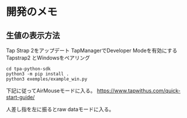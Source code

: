 # 開発のメモ

## 生値の表示方法
Tap Strap 2をアップデート
TapManagerでDeveloper Modeを有効にする
Tapstrap2 とWindowsをペアリング
```
cd tpa-python-sdk
python3 -m pip install .
python3 exemples/example_win.py
```
下記に従ってAirMouseモードに入る。
https://www.tapwithus.com/quick-start-guide/

人差し指を左に振るとraw dataモードに入る。


